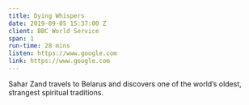 ```yaml
---
title: Dying Whispers
date: 2019-09-05 15:37:00 Z
client: BBC World Service
span: 1
run-time: 28 mins
listen: https://www.google.com
link: https://www.google.com
---
```


Sahar Zand travels to Belarus and discovers one of the world’s oldest, strangest spiritual traditions.